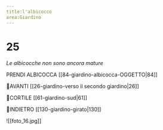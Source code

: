 ```yaml
---
title:l'albicocco
area:Giardino
---
```

# 25
_Le albicocche non sono ancora mature_

PRENDI ALBICOCCA [[84-giardino-albicocca-OGGETTO|84]]

👣AVANTI [[26-giardino-verso il secondo giardino|26]]

👣CORTILE [[61-giardino-sud|61]]

👣INDIETRO [[130-giardino-girato|130]]

![[foto_16.jpg]]